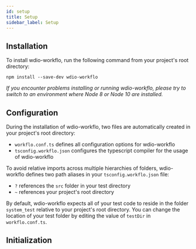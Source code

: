 ```yaml
---
id: setup
title: Setup
sidebar_label: Setup
---
```


## Installation

To install wdio-workflo, run the following command from your project's root directory:

```
npm install --save-dev wdio-workflo
```

*If you encounter problems installing or running wdio-workflo, please try to
switch to an environment where Node 8 or Node 10 are installed.*

## Configuration

During the installation of wdio-workflo, two files are automatically created in
your project's root directory:

- `workflo.conf.ts` defines all configuration options for wdio-workflo
- `tsconfig.workflo.json` configures the typescript compiler for the usage of wdio-workflo

To avoid relative imports across multiple hierarchies of folders, wdio-workflo
defines two path aliases in your `tsconfig.workflo.json` file:

- `?` references the `src` folder in your test directory
- `~` references your project's root directory

By default, wdio-workflo expects all of your test code to reside in the folder
`system_test` relative to your project's root directory. You can change the
location of your test folder by editing the value of `testDir` in `workflo.conf.ts`.



## Initialization